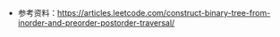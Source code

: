 + 参考资料：https://articles.leetcode.com/construct-binary-tree-from-inorder-and-preorder-postorder-traversal/